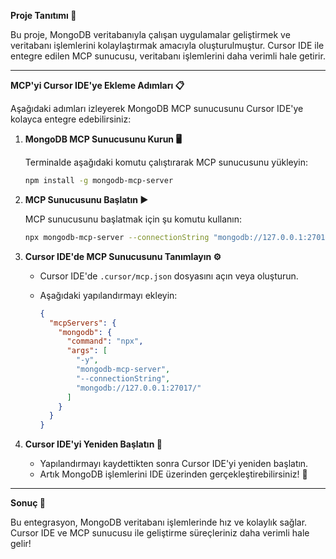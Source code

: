 **Proje Tanıtımı 🌟**

Bu proje, MongoDB veritabanıyla çalışan uygulamalar geliştirmek ve veritabanı işlemlerini kolaylaştırmak amacıyla oluşturulmuştur. Cursor IDE ile entegre edilen MCP sunucusu, veritabanı işlemlerini daha verimli hale getirir.

---

**MCP'yi Cursor IDE'ye Ekleme Adımları 📋**

Aşağıdaki adımları izleyerek MongoDB MCP sunucusunu Cursor IDE'ye kolayca entegre edebilirsiniz:

1. **MongoDB MCP Sunucusunu Kurun 🖥️**

   Terminalde aşağıdaki komutu çalıştırarak MCP sunucusunu yükleyin:

   ```bash
   npm install -g mongodb-mcp-server
   ```

2. **MCP Sunucusunu Başlatın ▶️**

   MCP sunucusunu başlatmak için şu komutu kullanın:

   ```bash
   npx mongodb-mcp-server --connectionString "mongodb://127.0.0.1:27017/"
   ```

3. **Cursor IDE'de MCP Sunucusunu Tanımlayın ⚙️**

   - Cursor IDE'de `.cursor/mcp.json` dosyasını açın veya oluşturun.
   - Aşağıdaki yapılandırmayı ekleyin:

     ```json
     {
       "mcpServers": {
         "mongodb": {
           "command": "npx",
           "args": [
             "-y",
             "mongodb-mcp-server",
             "--connectionString",
             "mongodb://127.0.0.1:27017/"
           ]
         }
       }
     }
     ```

4. **Cursor IDE'yi Yeniden Başlatın 🔄**

   - Yapılandırmayı kaydettikten sonra Cursor IDE'yi yeniden başlatın.
   - Artık MongoDB işlemlerini IDE üzerinden gerçekleştirebilirsiniz! 🎉

---

**Sonuç 🏁**

Bu entegrasyon, MongoDB veritabanı işlemlerinde hız ve kolaylık sağlar. Cursor IDE ve MCP sunucusu ile geliştirme süreçleriniz daha verimli hale gelir! 
